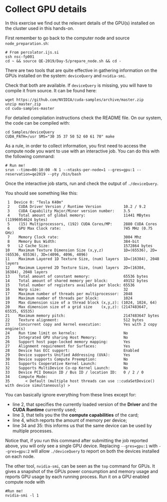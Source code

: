 # Collect GPU details

In this exercise we find out the relevant details of the GPU(s)
installed on the cluster used in this hands-on.

First remember to go back to the computer node and source `node_preparation.sh`:

    # From percolator.ijs.si
    ssh nsc-fp001
    cd ~ && source QE-2019/Day-5/prepare_node.sh && cd -


There are two tools that are quite effective in gathering information on the GPUs 
installed on the system: `deviceQuery` and `nvidia-smi`.

Check that both are available. If `deviceQuery` is missing,
you will have to compile it from source. It can be found here:

    wget https://github.com/NVIDIA/cuda-samples/archive/master.zip
    unzip master.zip
    cd cuda-samples-master

For detailed compilation instructions check the README file.
On our system, the code can be compiled with:

    cd Samples/deviceQuery
    CUDA_PATH=/usr SMS="30 35 37 50 52 60 61 70" make

As a rule, in order to collect information, you first need to access
the compute node you want to use
with an interactive job. You can do this with the following command:

    # Run me!
    srun --time=00:10:00 -N 1 --ntasks-per-node=1 --gres=gpu:1 --reservation=qe2019 --pty /bin/bash
    
Once the interactive job starts, run and check the output of `./deviceQuery`.

You should see something like this:

     1	Device 0: "Tesla K40m"
     2	  CUDA Driver Version / Runtime Version          10.2 / 9.2
     3	  CUDA Capability Major/Minor version number:    3.5
     4	  Total amount of global memory:                 11441 MBytes (11996954624 bytes)
     5	  (15) Multiprocessors, (192) CUDA Cores/MP:     2880 CUDA Cores
     6	  GPU Max Clock rate:                            745 MHz (0.75 GHz)
     7	  Memory Clock rate:                             3004 Mhz
     8	  Memory Bus Width:                              384-bit
     9	  L2 Cache Size:                                 1572864 bytes
    10	  Maximum Texture Dimension Size (x,y,z)         1D=(65536), 2D=(65536, 65536), 3D=(4096, 4096, 4096)
    11	  Maximum Layered 1D Texture Size, (num) layers  1D=(16384), 2048 layers
    12	  Maximum Layered 2D Texture Size, (num) layers  2D=(16384, 16384), 2048 layers
    13	  Total amount of constant memory:               65536 bytes
    14	  Total amount of shared memory per block:       49152 bytes
    15	  Total number of registers available per block: 65536
    16	  Warp size:                                     32
    17	  Maximum number of threads per multiprocessor:  2048
    18	  Maximum number of threads per block:           1024
    19	  Max dimension size of a thread block (x,y,z): (1024, 1024, 64)
    20	  Max dimension size of a grid size    (x,y,z): (2147483647, 65535, 65535)
    21	  Maximum memory pitch:                          2147483647 bytes
    22	  Texture alignment:                             512 bytes
    23	  Concurrent copy and kernel execution:          Yes with 2 copy engine(s)
    24	  Run time limit on kernels:                     No
    25	  Integrated GPU sharing Host Memory:            No
    26	  Support host page-locked memory mapping:       Yes
    27	  Alignment requirement for Surfaces:            Yes
    28	  Device has ECC support:                        Enabled
    29	  Device supports Unified Addressing (UVA):      Yes
    30	  Device supports Compute Preemption:            No
    31	  Supports Cooperative Kernel Launch:            No
    32	  Supports MultiDevice Co-op Kernel Launch:      No
    33	  Device PCI Domain ID / Bus ID / location ID:   0 / 2 / 0
    34	  Compute Mode:
    35	     < Default (multiple host threads can use ::cudaSetDevice() with device simultaneously) >


You can basically ignore everything from these lines except for:

* line 2, that specifies the currently loaded version of the **Driver** and the **CUDA Runtime** currently used;
* line 3, that tells you the the **compute capabilities** of the card;
* line 4, which reports the amount of memory per device;
* line 34 and 35: this informs us that the same device can be used by multiple processes.

Notice that, if you run this command after submitting the job reported above,
you will only see a single GPU device. Replacing `--gres=gpu:1` with `--gres=gpu:2`
will allow `./deviceQuery` to report on both the devices installed on each node.

The other tool, `nvidia-smi`, can be seen as the `top` command for GPUs.
It gives a snapshot of the GPUs power consumption and memory usage and
reports GPU usage by each running process.
Run it on a GPU enabled compute node with


    #Run me!
    nvidia-smi -l 1
